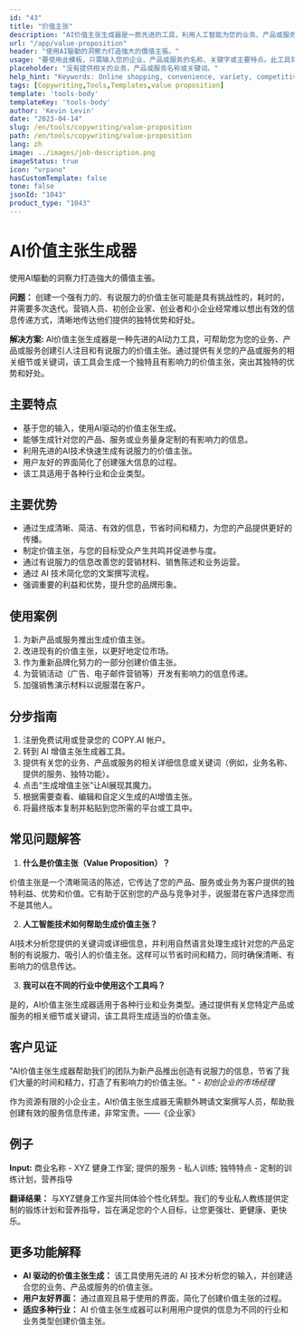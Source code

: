 ```yaml
---
id: "43"
title: "价值主张"
description: "AI价值主张生成器是一款先进的工具，利用人工智能为您的业务、产品或服务创建引人入胜、有说服力的价值主张。它可以帮助您节省时间和精力，生成清晰、简洁、有效的信息，突出您所提供的独特利益和优势。"
url: "/app/value-proposition"
header: "使用AI驅動的洞察力打造強大的價值主張。"
usage: "要使用此模板，只需输入您的企业、产品或服务的名称、关键字或主要特点。此工具将根据您的输入生成独特且有影响力的价值主张。"
placeholder: "没有提供相关的业务，产品或服务名称或关键词。"
help_hint: "Keywords: Online shopping, convenience, variety, competitive pricing, customer satisfaction."
tags: [Copywriting,Tools,Templates,value proposition]
template: 'tools-body'
templateKey: 'tools-body'
author: 'Kevin Levin'
date: "2023-04-14"
slug: /en/tools/copywriting/value-proposition
path: /en/tools/copywriting/value-proposition
lang: zh
image: ../images/job-description.png
imageStatus: true
icon: "vrpano"
hasCustomTemplate: false
tone: false
jsonId: "1043"
product_type: "1043"
---
```

# AI价值主张生成器

使用AI驅動的洞察力打造強大的價值主張。

**问题：** 创建一个强有力的、有说服力的价值主张可能是具有挑战性的，耗时的，并需要多次迭代。营销人员、初创企业家、创业者和小企业经常难以想出有效的信息传递方式，清晰地传达他们提供的独特优势和好处。

**解决方案:** AI价值主张生成器是一种先进的AI动力工具，可帮助您为您的业务、产品或服务创建引人注目和有说服力的价值主张。通过提供有关您的产品或服务的相关细节或关键词，该工具会生成一个独特且有影响力的价值主张，突出其独特的优势和好处。

## 主要特点

- 基于您的输入，使用AI驱动的价值主张生成。
- 能够生成针对您的产品、服务或业务量身定制的有影响力的信息。
- 利用先进的AI技术快速生成有说服力的价值主张。
- 用户友好的界面简化了创建强大信息的过程。
- 该工具适用于各种行业和企业类型。

## 主要优势

- 通过生成清晰、简洁、有效的信息，节省时间和精力，为您的产品提供更好的传播。
- 制定价值主张，与您的目标受众产生共鸣并促进参与度。
- 通过有说服力的信息改善您的营销材料、销售陈述和业务运营。
- 通过 AI 技术简化您的文案撰写流程。
- 强调重要的利益和优势，提升您的品牌形象。

## 使用案例

1. 为新产品或服务推出生成价值主张。
2. 改进现有的价值主张，以更好地定位市场。
3. 作为重新品牌化努力的一部分创建价值主张。
4. 为营销活动（广告、电子邮件营销等）开发有影响力的信息传递。
5. 加强销售演示材料以说服潜在客户。

## 分步指南

1. 注册免费试用或登录您的 COPY.AI 帐户。
2. 转到 AI 增值主张生成器工具。
3. 提供有关您的业务、产品或服务的相关详细信息或关键词（例如，业务名称、提供的服务、独特功能）。
4. 点击“生成增值主张”让AI展现其魔力。
5. 根据需要查看、编辑和自定义生成的AI增值主张。
6. 将最终版本复制并粘贴到您所需的平台或工具中。

## 常见问题解答

1. **什么是价值主张（Value Proposition）？**

价值主张是一个清晰简洁的陈述，它传达了您的产品、服务或业务为客户提供的独特利益、优势和价值。它有助于区别您的产品与竞争对手，说服潜在客户选择您而不是其他人。

2. **人工智能技术如何帮助生成价值主张？**

AI技术分析您提供的关键词或详细信息，并利用自然语言处理生成针对您的产品定制的有说服力、吸引人的价值主张。这样可以节省时间和精力，同时确保清晰、有影响力的信息传达。

3. **我可以在不同的行业中使用这个工具吗？**

是的，AI价值主张生成器适用于各种行业和业务类型。通过提供有关您特定产品或服务的相关细节或关键词，该工具将生成适当的价值主张。

## 客户见证

"AI价值主张生成器帮助我们的团队为新产品推出创造有说服力的信息，节省了我们大量的时间和精力，打造了有影响力的价值主张。" - *初创企业的市场经理*

作为资源有限的小企业主，AI价值主张生成器无需额外聘请文案撰写人员，帮助我创建有效的服务信息传递，非常宝贵。——《企业家》

## 例子

**Input:** 商业名称 - XYZ 健身工作室; 提供的服务 - 私人训练; 独特特点 - 定制的训练计划，营养指导

**翻译结果：** 与XYZ健身工作室共同体验个性化转型。我们的专业私人教练提供定制的锻炼计划和营养指导，旨在满足您的个人目标，让您更强壮、更健康、更快乐。

## 更多功能解释

- **AI 驱动的价值主张生成：** 该工具使用先进的 AI 技术分析您的输入，并创建适合您的业务、产品或服务的价值主张。
- **用户友好界面：** 通过直观且易于使用的界面，简化了创建价值主张的过程。
- **适应多种行业：** AI 价值主张生成器可以利用用户提供的信息为不同的行业和业务类型创建价值主张。

